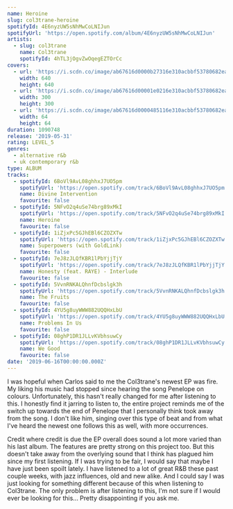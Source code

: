 ```yaml
---
name: Heroine
slug: col3trane-heroine
spotifyId: 4E6nyzUW5sNhMwCoLNIJun
spotifyUrl: 'https://open.spotify.com/album/4E6nyzUW5sNhMwCoLNIJun'
artists:
  - slug: col3trane
    name: Col3trane
    spotifyId: 4hTL3jOgvZwOqegEZTOrCc
covers:
  - url: 'https://i.scdn.co/image/ab67616d0000b27316e310acbbf53780682ea3fc'
    width: 640
    height: 640
  - url: 'https://i.scdn.co/image/ab67616d00001e0216e310acbbf53780682ea3fc'
    width: 300
    height: 300
  - url: 'https://i.scdn.co/image/ab67616d0000485116e310acbbf53780682ea3fc'
    width: 64
    height: 64
duration: 1090748
release: '2019-05-31'
rating: LEVEL_5
genres:
  - alternative r&b
  - uk contemporary r&b
type: ALBUM
tracks:
  - spotifyId: 6BoVl9AvL08ghhxJ7UO5pm
    spotifyUrl: 'https://open.spotify.com/track/6BoVl9AvL08ghhxJ7UO5pm'
    name: Divine Intervention
    favourite: false
  - spotifyId: 5NFvO2q4uSe74brg89xMkI
    spotifyUrl: 'https://open.spotify.com/track/5NFvO2q4uSe74brg89xMkI'
    name: Heroine
    favourite: false
  - spotifyId: 1iZjxPc5GJhEBl6CZOZXTw
    spotifyUrl: 'https://open.spotify.com/track/1iZjxPc5GJhEBl6CZOZXTw'
    name: Superpowers (with GoldLink)
    favourite: false
  - spotifyId: 7eJ8zJLQfKBR1lPbYjjTjY
    spotifyUrl: 'https://open.spotify.com/track/7eJ8zJLQfKBR1lPbYjjTjY'
    name: Honesty (feat. RAYE) - Interlude
    favourite: false
  - spotifyId: 5VvnRNKALQhnfDcbslgk3h
    spotifyUrl: 'https://open.spotify.com/track/5VvnRNKALQhnfDcbslgk3h'
    name: The Fruits
    favourite: false
  - spotifyId: 4YU5g8uyWWW882UQQHxLbU
    spotifyUrl: 'https://open.spotify.com/track/4YU5g8uyWWW882UQQHxLbU'
    name: Problems In Us
    favourite: false
  - spotifyId: 08ghP1DR1JLLvKVbhsuwCy
    spotifyUrl: 'https://open.spotify.com/track/08ghP1DR1JLLvKVbhsuwCy'
    name: We Good
    favourite: false
date: '2019-06-16T00:00:00.000Z'
---
```

I was hopeful when Carlos said to me the Col3trane's newest EP was fire. My liking his music
had stopped since hearing the song Penelope on colours. Unfortunately, this hasn't really
changed for me after listening to this. I honestly find it jarring to listen to, the entire
project reminds me of the switch up towards the end of Penelope that I personally think took
away from the song. I don't like him, singing over this type of beat and from what I've
heard the newest one follows this as well, with more occurrences.

Credit where credit is due the EP overall does sound a lot more varied than his last album.
The features are pretty strong on this project too. But this doesn't take away from the
overlying sound that I think has plagued him since my first listening. If I was trying
to be fair, I would say that maybe I have just been spoilt lately. I have listened to a
lot of great R&B these past couple weeks, with jazz influences, old and new alike. And I
could say I was just looking for something different because of this when listening to
Col3trane. The only problem is after listening to this, I'm not sure if I would ever be
looking for this... Pretty disappointing if you ask me.

